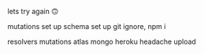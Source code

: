 lets try again 🙃

mutations
set up schema
set up git ignore, npm i

resolvers
mutations
atlas mongo heroku headache
upload
